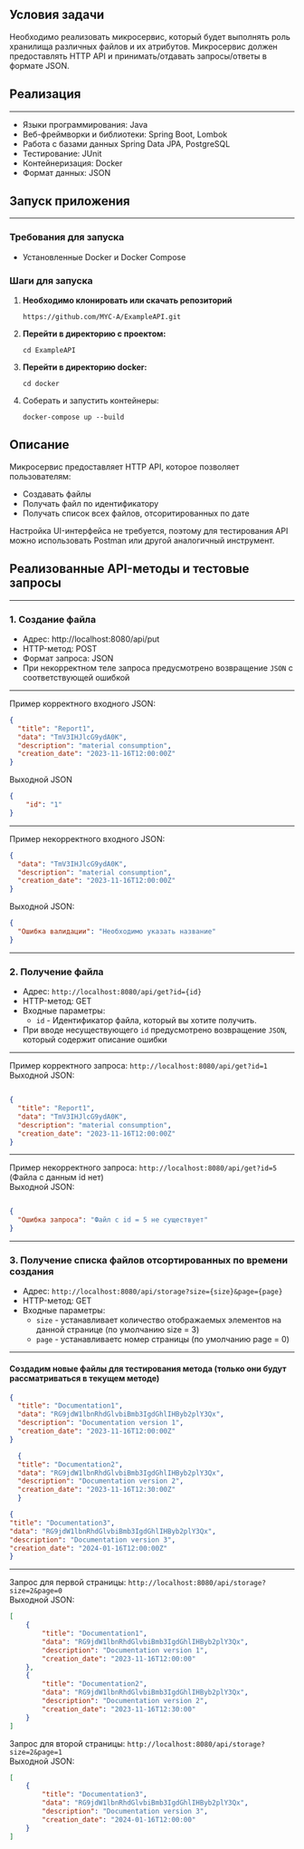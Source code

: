 ## Условия задачи

Необходимо реализовать микросервис, который будет выполнять роль хранилища различных файлов и их атрибутов.
Микросервис должен предоставлять HTTP API и принимать/отдавать запросы/ответы в формате JSON.


## Реализация
___
+ Языки программирования: Java
+ Веб-фреймворки и библиотеки: Spring Boot, Lombok
+ Работа с базами данных Spring Data JPA, PostgreSQL
+ Тестирование: JUnit
+ Контейнеризация: Docker
+ Формат данных: JSON

## Запуск приложения
___
### Требования для запуска
* Установленные Docker и Docker Compose

### Шаги для запуска

1. **Необходимо клонировать или скачать репозиторий**
    ```shell
    https://github.com/MYC-A/ExampleAPI.git
2. **Перейти в директорию с проектом:**
    ```shell
   cd ExampleAPI
3. **Перейти в директорию docker:**
    ```shell
   cd docker
4. Соберать и запустить контейнеры: 
    ```shell
   docker-compose up --build

## Описание

Микросервис предоставляет HTTP API, которое позволяет пользователям:

- Создавать файлы
- Получать файл по идентификатору
- Получать список всех файлов, отсоритированных по дате 

Настройка UI-интерфейса не требуется, поэтому для тестирования API можно использовать Postman или другой аналогичный инструмент.


## Реализованные API-методы и тестовые запросы
___
### 1. Создание файла <br>
- Адрес: http://localhost:8080/api/put
- HTTP-метод: POST
- Формат запроса: JSON
- При некорректном теле запроса предусмотрено возвращение `JSON` c соответствующей ошибкой

___
Пример корректного входного JSON:
```json
{
  "title": "Report1",
  "data": "TmV3IHJlcG9ydA0K",
  "description": "material consumption",
  "creation_date": "2023-11-16T12:00:00Z"
}
```

Выходной JSON
```json
{
    "id": "1"
}
```
___
Пример некорректного входного JSON:
```json
{
  "data": "TmV3IHJlcG9ydA0K",
  "description": "material consumption",
  "creation_date": "2023-11-16T12:00:00Z"
}
```

Выходной JSON:
```json
{
  "Ошибка валидации": "Необходимо указать название"
}
```
___
### 2. Получение файла

- Адрес: `http://localhost:8080/api/get?id={id}`
- HTTP-метод: GET  
- Входные параметры:
    - `id` - Идентификатор файла, который вы хотите получить.  
- При вводе несуществующего `id` предусмотрено возвращение  `JSON`, который содержит описание ошибки
___
Пример корректного запроса: `http://localhost:8080/api/get?id=1`  
Выходной JSON:
```json

{
  "title": "Report1",
  "data": "TmV3IHJlcG9ydA0K",
  "description": "material consumption",
  "creation_date": "2023-11-16T12:00:00Z"
}
```
---
Пример некорректного запроса: `http://localhost:8080/api/get?id=5` (Файла с данным id нет)  
Выходной JSON:
```json

{
  "Ошибка запроса": "Файл с id = 5 не существует"
}
```
---
### 3. Получение списка файлов отсортированных по времени создания
- Адрес: `http://localhost:8080/api/storage?size={size}&page={page}`
- HTTP-метод: GET
- Входные параметры:
  - `size` - устанавливает количество отображаемых элементов на данной странице (по умолчанию size = 3)
  - `page` - устанавливаетс номер страницы (по умолчанию page = 0)
___
#### Создадим новые файлы для тестирования метода (только они будут рассматриваться в текущем методе)
```json
{
  "title": "Documentation1",
  "data": "RG9jdW1lbnRhdGlvbiBmb3IgdGhlIHByb2plY3Qx",
  "description": "Documentation version 1",
  "creation_date": "2023-11-16T12:00:00Z"
}
```
```json
  {
  "title": "Documentation2",
  "data": "RG9jdW1lbnRhdGlvbiBmb3IgdGhlIHByb2plY3Qx",
  "description": "Documentation version 2",
  "creation_date": "2023-11-16T12:30:00Z"
  }
```
  ```json
  {
  "title": "Documentation3",
  "data": "RG9jdW1lbnRhdGlvbiBmb3IgdGhlIHByb2plY3Qx",
  "description": "Documentation version 3",
  "creation_date": "2024-01-16T12:00:00Z"
  }
  ```
---
Запрос для первой страницы: `http://localhost:8080/api/storage?size=2&page=0`  
Выходной JSON:
```json
[
    {
        "title": "Documentation1",
        "data": "RG9jdW1lbnRhdGlvbiBmb3IgdGhlIHByb2plY3Qx",
        "description": "Documentation version 1",
        "creation_date": "2023-11-16T12:00:00"
    },
    {
        "title": "Documentation2",
        "data": "RG9jdW1lbnRhdGlvbiBmb3IgdGhlIHByb2plY3Qx",
        "description": "Documentation version 2",
        "creation_date": "2023-11-16T12:30:00"
    }
]
```

Запрос для второй страницы: `http://localhost:8080/api/storage?size=2&page=1`  
Выходной JSON:
```json
[
    {
        "title": "Documentation3",
        "data": "RG9jdW1lbnRhdGlvbiBmb3IgdGhlIHByb2plY3Qx",
        "description": "Documentation version 3",
        "creation_date": "2024-01-16T12:00:00"
    }
]
```